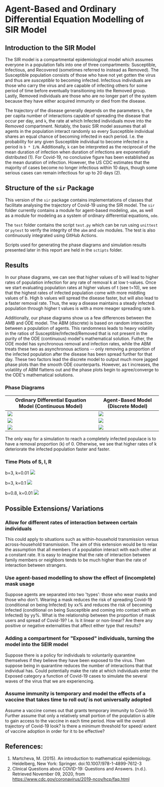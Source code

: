 # Agent-Based and Ordinary Differential Equation Modelling of SIR Model

## Introduction to the SIR Model
The SIR model is a compartmental epidemiological model which assumes everyone in a population falls into one of three compartments: Susceptible, Infectious, and Recovered (sometimes referred to instead as Removed). The Susceptible population consists of those who have not yet gotten the virus and thus are _susceptible_ to becoming infected. Infectious individuals are those who carry the virus and are capable of infecting others for some period of time before eventually transitioning into the Removed group. Lastly, Removed individuals are those who are no longer part of the system because they have either acquired immunity or died from the disease. 

The trajectory of the disease generally depends on the parameters `b`, the per capita number of interactions capable of spreading the disease that occur per day, and `k`, the rate at which Infected individuals move into the Removed compartment. Notably, the basic SIR model assumes that all agents in the population interact randomly so every Susceptible individual shares an equal chance of becoming infected in each period. I.e. the probability for any given Susceptible individual to become infected in a period is `b * I/N`. Additionally, `k` can be interpreted as the reciprocal of the mean duration of infection when duration of infections are exponentially distributed (1). For Covid-19, no conclusive figure has been established as the mean duration of infection. However, the US CDC estimates that the majority of cases become no longer infectious within 10 days, though some serious cases can remain infectious for up to 20 days (2). 

## Structure of the `sir` Package
This version of the `sir` package contains implementations of classes that facilitate analysing the trajectory of Covid-19 using the SIR model. The `sir` folder currently contains a module for agent-based modeling, `abm`, as well as a module for modeling as a system of ordinary differential equations, `ode`. 

The `test` folder contains the script `test.py` which can be run using `unittest` or `pytest` to verify the integrity of the `abm` and `ode` modules. The test is also continuously integrated using GitHub Actions. 

Scripts used for generating the phase diagrams and simulation results presented later in this report are held in the `sctipts` folder.

## Results
In our phase diagrams, we can see that higher values of b will lead to higher rates of population infection for any rate of removal k at low t-values. Once we start evaluating population rates at higher values of t (see t=10), we see that the highest rates of infected population come with more middling values of b. High b values will spread the disease faster, but will also lead to a faster removal rate. Thus, the way a disease maintains a steady infected population through higher t values is with a more meager spreading rate b.

Additionally, our phase diagrams show us a few differences between the AMB and ODE model. The ABM (discrete) is based on random interaction between a population of agents. This randomness leads to heavy volatility in the ratios of Susceptible/Infected/Removed that is not present in the purity of the ODE (continuous) model's mathematical solution. Futher, the ODE model has synchronous removal and infection rates, while the ABM treats these two as asynchronous actions -- only removing a proportion of the infected population after the disease has been spread further for that day.
These two factors lead the discrete model to output much more jagged phase plots than the smooth ODE counterparts. However, as t increases, the volatility of ABM flattens out and the phase plots begin to agree/converge to the ODE's mathematical solutions.



### Phase Diagrams
Ordinary Differential Equation Model (Continuous Model) | Agent-Based Model (Discrete Model) 
-|-
![](figures/phase_diagram1.png) | ![](figures/abm_phase_diagram1.png)
![](figures/phase_diagram2.png) | ![](figures/abm_phase_diagram2.png)
![](figures/phase_diagram3.png) | ![](figures/abm_phase_diagram3.png)


The only way for a simulation to reach a completely infected populace is to have a removal proportion (k) of 0. Otherwise, we see that higher rates of k deteriorate the infected population faster and faster. 

### Time Plots of S, I, R
b=3, k=0.01
![](figures/ode1.png)

b=3, k=0.1
![](figures/ode2.png)

b=0.8, k=0.01
![](figures/ode3.png)

## Possible Extensions/ Variations
### Allow for different rates of interaction between certain individuals
This could apply to situations such as within-household transmission versus across-household transmission. The aim of this extension would be to relax the assumption that all members of a population interact with each other at a constant rate. It is easy to imagine that the rate of interaction between family members or neighbors tends to be much higher than the rate of interaction between strangers.

### Use agent-based modelling to show the effect of (incomplete) mask usage
Suppose agents are separated into two 'types': those who wear masks and those who don't. Wearing a mask reduces the risk of spreading Covid-19 (conditional on being Infected) by xx% and reduces the risk of becoming Infected (conditional on being Susceptible and coming into contact with an Infected) by yy%. What is the relationship between the proportion of mask users and spread of Covid-19? I.e. Is it linear or non-linear? Are there any positive or negative externalities that affect either type that results?

### Adding a compartment for "Exposed" individuals, turning the model into the SEIR model
Suppose there is a policy for individuals to voluntarily quarantine themselves if they believe they have been exposed to the virus. Then suppose being in quarantine reduces the number of interactions that that individual has. Could potentially make the rate at which individuals enter the Exposed category a function of Covid-19 cases to simulate the several waves of the virus that we are experiencing.

### Assume immunity is temporary and model the effects of a vaccine that takes time to roll out/ is not universally adopted
Assume a vaccine comes out that grants temporary immunity to Covid-19. Further assume that only a relatively small portion of the population is able to gain access to the vaccine in each time period. How will the overall trajectory of Covid-19 look? Is there a minimum threshold for speed/ extent of vaccine adoption in order for it to be effective?



## References:
1. Martcheva, M. (2015). An introduction to mathematical epidemiology. Heidelberg, New York: Springer. doi:10.1007/978-1-4899-7612-3
2. Clinical Questions about COVID-19: Questions and Answers. (n.d.). Retrieved November 09, 2020, from https://www.cdc.gov/coronavirus/2019-ncov/hcp/faq.html